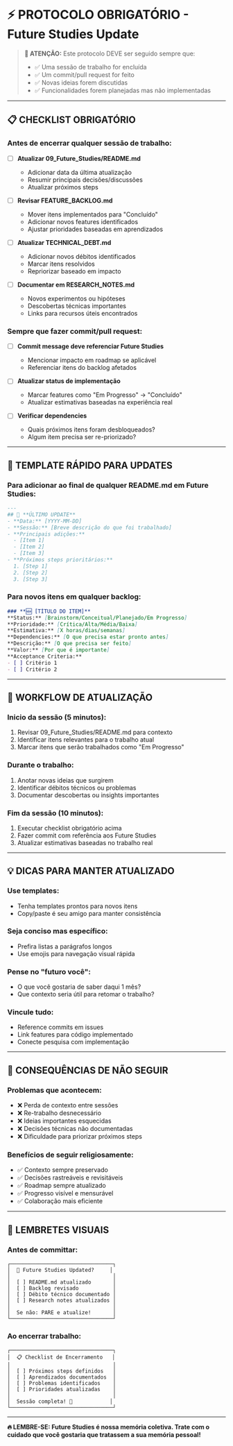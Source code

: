 # ⚡ PROTOCOLO OBRIGATÓRIO - Future Studies Update

> **🚨 ATENÇÃO:** Este protocolo DEVE ser seguido sempre que:
> - ✅ Uma sessão de trabalho for encluída
> - ✅ Um commit/pull request for feito
> - ✅ Novas ideias forem discutidas
> - ✅ Funcionalidades forem planejadas mas não implementadas

---

## 📋 **CHECKLIST OBRIGATÓRIO**

### **Antes de encerrar qualquer sessão de trabalho:**

- [ ] **Atualizar 09_Future_Studies/README.md**
  - Adicionar data da última atualização
  - Resumir principais decisões/discussões
  - Atualizar próximos steps

- [ ] **Revisar FEATURE_BACKLOG.md**
  - Mover itens implementados para "Concluído"
  - Adicionar novos features identificados
  - Ajustar prioridades baseadas em aprendizados

- [ ] **Atualizar TECHNICAL_DEBT.md**
  - Adicionar novos débitos identificados
  - Marcar itens resolvidos
  - Repriorizar baseado em impacto

- [ ] **Documentar em RESEARCH_NOTES.md**
  - Novos experimentos ou hipóteses
  - Descobertas técnicas importantes
  - Links para recursos úteis encontrados

### **Sempre que fazer commit/pull request:**

- [ ] **Commit message deve referenciar Future Studies**
  - Mencionar impacto em roadmap se aplicável
  - Referenciar itens do backlog afetados
  
- [ ] **Atualizar status de implementação**
  - Marcar features como "Em Progresso" → "Concluído"
  - Atualizar estimativas baseadas na experiência real
  
- [ ] **Verificar dependencies**
  - Quais próximos itens foram desbloqueados?
  - Algum item precisa ser re-priorizado?

---

## 🎯 **TEMPLATE RÁPIDO PARA UPDATES**

### **Para adicionar ao final de qualquer README.md em Future Studies:**

```markdown
---
## 📅 **ÚLTIMO UPDATE**
- **Data:** [YYYY-MM-DD]
- **Sessão:** [Breve descrição do que foi trabalhado]
- **Principais adições:**
  - [Item 1]
  - [Item 2] 
  - [Item 3]
- **Próximos steps prioritários:**
  1. [Step 1]
  2. [Step 2]
  3. [Step 3]
```

### **Para novos itens em qualquer backlog:**

```markdown
### **🆕 [TÍTULO DO ITEM]**
**Status:** [Brainstorm/Conceitual/Planejado/Em Progresso]
**Prioridade:** [Crítica/Alta/Média/Baixa] 
**Estimativa:** [X horas/dias/semanas]
**Dependencies:** [O que precisa estar pronto antes]
**Descrição:** [O que precisa ser feito]
**Valor:** [Por que é importante]
**Acceptance Criteria:**
- [ ] Critério 1
- [ ] Critério 2
```

---

## 🔄 **WORKFLOW DE ATUALIZAÇÃO**

### **Inicio da sessão (5 minutos):**
1. Revisar 09_Future_Studies/README.md para contexto
2. Identificar itens relevantes para o trabalho atual
3. Marcar itens que serão trabalhados como "Em Progresso"

### **Durante o trabalho:**
1. Anotar novas ideias que surgirem
2. Identificar débitos técnicos ou problemas
3. Documentar descobertas ou insights importantes

### **Fim da sessão (10 minutos):**
1. Executar checklist obrigatório acima
2. Fazer commit com referência aos Future Studies
3. Atualizar estimativas baseadas no trabalho real

---

## 💡 **DICAS PARA MANTER ATUALIZADO**

### **Use templates:**
- Tenha templates prontos para novos itens
- Copy/paste é seu amigo para manter consistência

### **Seja conciso mas específico:**
- Prefira listas a parágrafos longos
- Use emojis para navegação visual rápida

### **Pense no "futuro você":**
- O que você gostaria de saber daqui 1 mês?
- Que contexto seria útil para retomar o trabalho?

### **Vincule tudo:**
- Reference commits em issues
- Link features para código implementado
- Conecte pesquisa com implementação

---

## 🚨 **CONSEQUÊNCIAS DE NÃO SEGUIR**

### **Problemas que acontecem:**
- ❌ Perda de contexto entre sessões
- ❌ Re-trabalho desnecessário
- ❌ Ideias importantes esquecidas
- ❌ Decisões técnicas não documentadas
- ❌ Dificuldade para priorizar próximos steps

### **Benefícios de seguir religiosamente:**
- ✅ Contexto sempre preservado
- ✅ Decisões rastreáveis e revisitáveis  
- ✅ Roadmap sempre atualizado
- ✅ Progresso visível e mensurável
- ✅ Colaboração mais eficiente

---

## 🎯 **LEMBRETES VISUAIS**

### **Antes de committar:**
```
┌─────────────────────────────────┐
│  🔮 Future Studies Updated?     │
│                                 │
│  [ ] README.md atualizado       │
│  [ ] Backlog revisado           │
│  [ ] Débito técnico documentado │
│  [ ] Research notes atualizados │
│                                 │
│  Se não: PARE e atualize!       │
└─────────────────────────────────┘
```

### **Ao encerrar trabalho:**
```
┌─────────────────────────────────┐
│  📋 Checklist de Encerramento   │
│                                 │
│  [ ] Próximos steps definidos   │
│  [ ] Aprendizados documentados  │
│  [ ] Problemas identificados    │
│  [ ] Prioridades atualizadas    │
│                                 │
│  Sessão completa! 🎉            │
└─────────────────────────────────┘
```

---

**🔥 LEMBRE-SE: Future Studies é nossa memória coletiva. Trate com o cuidado que você gostaria que tratassem a sua memória pessoal!**
